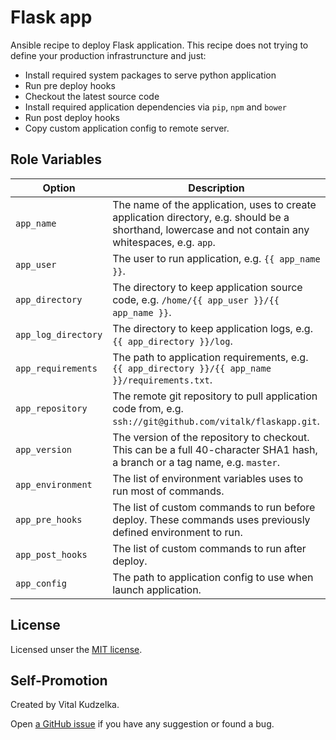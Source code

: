 # Flask app

Ansible recipe to deploy Flask application. This recipe does not trying to
define your production infrastruncture and just:

- Install required system packages to serve python application
- Run pre deploy hooks
- Checkout the latest source code
- Install required application dependencies via `pip`, `npm` and `bower`
- Run post deploy hooks
- Copy custom application config to remote server.


## Role Variables

| Option              | Description                                           |
|---------------------|-------------------------------------------------------|
| `app_name`          | The name of the application, uses to create application directory, e.g. should be a shorthand, lowercase and not contain any whitespaces, e.g. `app`. |
| `app_user`          | The user to run application, e.g. `{{ app_name }}`. |
| `app_directory`     | The directory to keep application source code, e.g. `/home/{{ app_user }}/{{ app_name }}`. |
| `app_log_directory` | The directory to keep application logs, e.g. `{{ app_directory }}/log`. |
| `app_requirements`  | The path to application requirements, e.g. `{{ app_directory }}/{{ app_name }}/requirements.txt`. |
| `app_repository`    | The remote git repository to pull application code from, e.g. `ssh://git@github.com/vitalk/flaskapp.git`. |
| `app_version`       | The version of the repository to checkout. This can be a full 40-character SHA1 hash, a branch or a tag name, e.g. `master`. |
| `app_environment`   | The list of environment variables uses to run most of commands. |
| `app_pre_hooks`     | The list of custom commands to run before deploy. These commands uses previously defined environment to run. |
| `app_post_hooks`    | The list of custom commands to run after deploy. |
| `app_config`        | The path to application config to use when launch application. |


## License

Licensed unser the [MIT license](http://mit-license.org/vitalk).


## Self-Promotion

Created by Vital Kudzelka.

Open [a GitHub issue](https://github.com/vitalk/ansible-flask-app/issues) if
you have any suggestion or found a bug.
